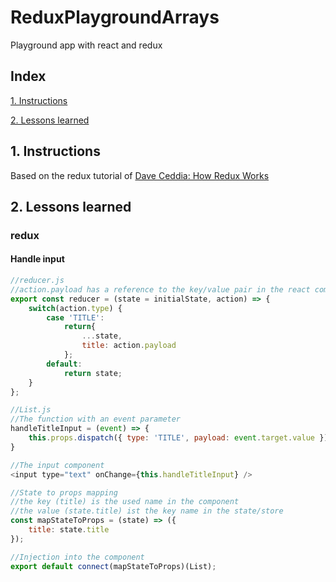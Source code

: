 # ReduxPlaygroundArrays
Playground app with react and redux


## Index

[1. Instructions](#1-instructions/) 

[2. Lessons learned](#2-lessons-learned)



## 1. Instructions
Based on the redux tutorial of [Dave Ceddia: How Redux Works](https://daveceddia.com/how-does-redux-work/)  


## 2. Lessons learned
### redux
#### Handle input
```javascript
//reducer.js
//action.payload has a reference to the key/value pair in the react component (see List.js)
export const reducer = (state = initialState, action) => {
	switch(action.type) {
		case 'TITLE':
			return{
				...state,
				title: action.payload
			};
		default:
			return state;
	}
};

//List.js
//The function with an event parameter
handleTitleInput = (event) => {
	this.props.dispatch({ type: 'TITLE', payload: event.target.value });
}

//The input component
<input type="text" onChange={this.handleTitleInput} />

//State to props mapping
//the key (title) is the used name in the component
//the value (state.title) ist the key name in the state/store
const mapStateToProps = (state) => ({
	title: state.title
});

//Injection into the component
export default connect(mapStateToProps)(List);
```